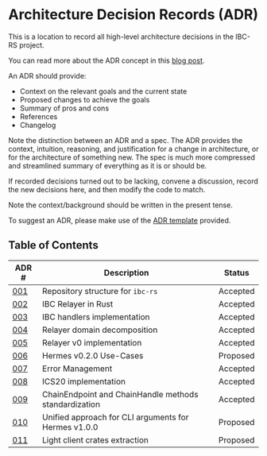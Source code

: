 # Architecture Decision Records (ADR)

This is a location to record all high-level architecture decisions in the IBC-RS
project.

You can read more about the ADR concept in this
[blog post](https://product.reverb.com/documenting-architecture-decisions-the-reverb-way-a3563bb24bd0#.78xhdix6t).

An ADR should provide:

*   Context on the relevant goals and the current state
*   Proposed changes to achieve the goals
*   Summary of pros and cons
*   References
*   Changelog

Note the distinction between an ADR and a spec. The ADR provides the context,
intuition, reasoning, and justification for a change in architecture, or for the
architecture of something new. The spec is much more compressed and streamlined
summary of everything as it is or should be.

If recorded decisions turned out to be lacking, convene a discussion, record the
new decisions here, and then modify the code to match.

Note the context/background should be written in the present tense.

To suggest an ADR, please make use of the [ADR template](./adr-template.md)
provided.

## Table of Contents

| ADR #                                                    | Description                                           | Status   |
| --------------------------------------------------------- | ----------------------------------------------------- | -------- |
| [001](./adr-001-repo.md)                                  | Repository structure for `ibc-rs`                     | Accepted |
| [002](./adr-002-ibc-relayer.md)                           | IBC Relayer in Rust                                   | Accepted |
| [003](./adr-003-handler-implementation.md)                | IBC handlers implementation                           | Accepted |
| [004](./adr-004-relayer-domain-decomposition.md)          | Relayer domain decomposition                          | Accepted |
| [005](./adr-005-relayer-v0-implementation.md)             | Relayer v0 implementation                             | Accepted |
| [006](./adr-006-hermes-v0.2-usecases.md)                  | Hermes v0.2.0 Use-Cases                               | Proposed |
| [007](./adr-007-error.md)                                 | Error Management                                      | Accepted |
| [008](./adr-008-ics20-implementation.md)                  | ICS20 implementation                                  | Accepted |
| [009](./adr-009-chain-endpoint-handle-standardization.md) | ChainEndpoint and ChainHandle methods standardization | Accepted |
| [010](./adr-010-unified-cli-arguments-hermes.md)          | Unified approach for CLI arguments for Hermes v1.0.0  | Proposed |
| [011](./adr-011-light-client-crates-extraction.md)        | Light client crates extraction                        | Proposed |
